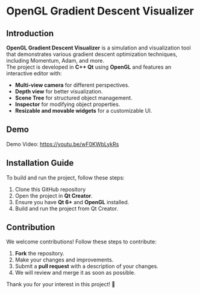 # OpenGL Gradient Descent Visualizer  

## Introduction  
**OpenGL Gradient Descent Visualizer** is a simulation and visualization tool that demonstrates various gradient descent optimization techniques, including Momentum, Adam, and more.  
The project is developed in **C++ Qt** using **OpenGL** and features an interactive editor with:  
- **Multi-view camera** for different perspectives.  
- **Depth view** for better visualization.  
- **Scene Tree** for structured object management.  
- **Inspector** for modifying object properties.  
- **Resizable and movable widgets** for a customizable UI.  

## Demo  
Demo Video: https://youtu.be/wF0KWbLykRs

## Installation Guide  
To build and run the project, follow these steps:  

1. Clone this GitHub repository 
2. Open the project in **Qt Creator**.  
3. Ensure you have **Qt 6+** and **OpenGL** installed.  
4. Build and run the project from Qt Creator.  

## Contribution  
We welcome contributions! Follow these steps to contribute:  

1. **Fork** the repository.  
2. Make your changes and improvements.  
3. Submit a **pull request** with a description of your changes.  
4. We will review and merge it as soon as possible.  

Thank you for your interest in this project! 🚀  
